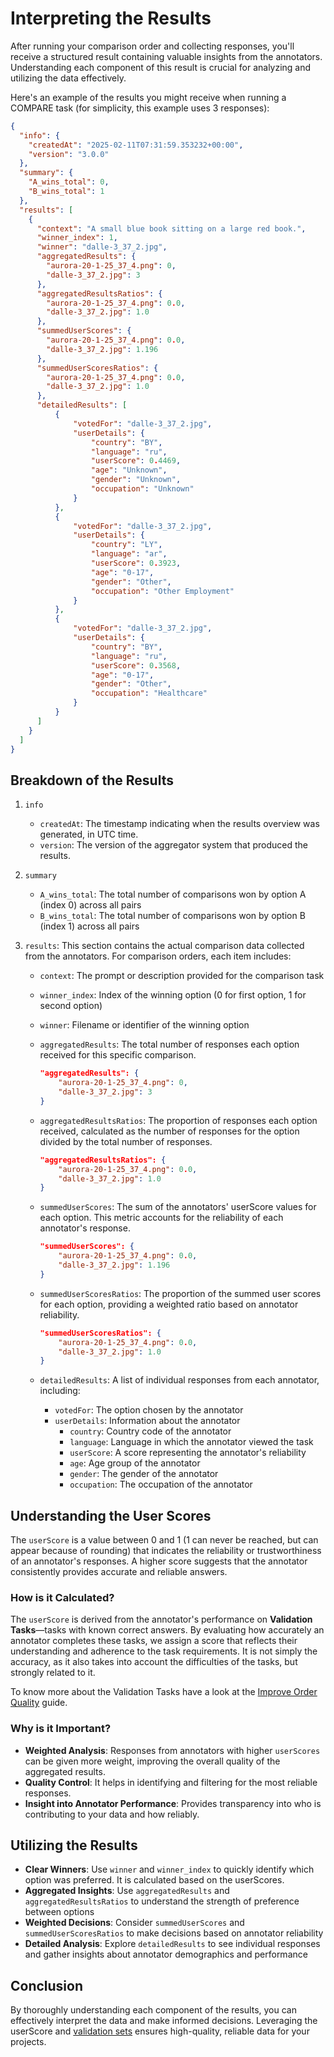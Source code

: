 # Interpreting the Results

After running your comparison order and collecting responses, you'll receive a structured result containing valuable insights from the annotators. Understanding each component of this result is crucial for analyzing and utilizing the data effectively.

Here's an example of the results you might receive when running a COMPARE task (for simplicity, this example uses 3 responses):

```json
{
  "info": {
    "createdAt": "2025-02-11T07:31:59.353232+00:00",
    "version": "3.0.0"
  },
  "summary": {
    "A_wins_total": 0,
    "B_wins_total": 1
  },
  "results": [
    {
      "context": "A small blue book sitting on a large red book.",
      "winner_index": 1,
      "winner": "dalle-3_37_2.jpg",
      "aggregatedResults": {
        "aurora-20-1-25_37_4.png": 0,
        "dalle-3_37_2.jpg": 3
      },
      "aggregatedResultsRatios": {
        "aurora-20-1-25_37_4.png": 0.0,
        "dalle-3_37_2.jpg": 1.0
      },
      "summedUserScores": {
        "aurora-20-1-25_37_4.png": 0.0,
        "dalle-3_37_2.jpg": 1.196
      },
      "summedUserScoresRatios": {
        "aurora-20-1-25_37_4.png": 0.0,
        "dalle-3_37_2.jpg": 1.0
      },
      "detailedResults": [
          {
              "votedFor": "dalle-3_37_2.jpg",
              "userDetails": {
                  "country": "BY",
                  "language": "ru",
                  "userScore": 0.4469,
                  "age": "Unknown",
                  "gender": "Unknown",
                  "occupation": "Unknown"
              }
          },
          {
              "votedFor": "dalle-3_37_2.jpg",
              "userDetails": {
                  "country": "LY",
                  "language": "ar",
                  "userScore": 0.3923,
                  "age": "0-17",
                  "gender": "Other",
                  "occupation": "Other Employment"
              }
          },
          {
              "votedFor": "dalle-3_37_2.jpg",
              "userDetails": {
                  "country": "BY",
                  "language": "ru",
                  "userScore": 0.3568,
                  "age": "0-17",
                  "gender": "Other",
                  "occupation": "Healthcare"
              }
          }
      ]
    }
  ]
}
```

## Breakdown of the Results

1. `info`
    - `createdAt`: The timestamp indicating when the results overview was generated, in UTC time.
    - `version`: The version of the aggregator system that produced the results.

2. `summary`
    - `A_wins_total`: The total number of comparisons won by option A (index 0) across all pairs
    - `B_wins_total`: The total number of comparisons won by option B (index 1) across all pairs

3. `results`: This section contains the actual comparison data collected from the annotators. For comparison orders, each item includes:

    - `context`: The prompt or description provided for the comparison task
    - `winner_index`: Index of the winning option (0 for first option, 1 for second option)
    - `winner`: Filename or identifier of the winning option
    
    - `aggregatedResults`: The total number of responses each option received for this specific comparison.
        ```json
        "aggregatedResults": {
            "aurora-20-1-25_37_4.png": 0,
            "dalle-3_37_2.jpg": 3
        }
        ```

    - `aggregatedResultsRatios`: The proportion of responses each option received, calculated as the number of responses for the option divided by the total number of responses.
        ```json
        "aggregatedResultsRatios": {
            "aurora-20-1-25_37_4.png": 0.0,
            "dalle-3_37_2.jpg": 1.0
        }
        ```

    - `summedUserScores`: The sum of the annotators' userScore values for each option. This metric accounts for the reliability of each annotator's response.
        ```json
        "summedUserScores": {
            "aurora-20-1-25_37_4.png": 0.0,
            "dalle-3_37_2.jpg": 1.196
        }
        ```

    - `summedUserScoresRatios`: The proportion of the summed user scores for each option, providing a weighted ratio based on annotator reliability.
        ```json
        "summedUserScoresRatios": {
            "aurora-20-1-25_37_4.png": 0.0,
            "dalle-3_37_2.jpg": 1.0
        }
        ```

    - `detailedResults`: A list of individual responses from each annotator, including:
        - `votedFor`: The option chosen by the annotator
        - `userDetails`: Information about the annotator
            - `country`: Country code of the annotator
            - `language`: Language in which the annotator viewed the task
            - `userScore`: A score representing the annotator's reliability
            - `age`: Age group of the annotator
            - `gender`: The gender of the annotator
            - `occupation`: The occupation of the annotator

## Understanding the User Scores

The `userScore` is a value between 0 and 1 (1 can never be reached, but can appear because of rounding) that indicates the reliability or trustworthiness of an annotator's responses. A higher score suggests that the annotator consistently provides accurate and reliable answers.

### How is it Calculated?

The `userScore` is derived from the annotator's performance on **Validation Tasks**—tasks with known correct answers. By evaluating how accurately an annotator completes these tasks, we assign a score that reflects their understanding and adherence to the task requirements. It is not simply the accuracy, as it also takes into account the difficulties of the tasks, but strongly related to it.

To know more about the Validation Tasks have a look at the [Improve Order Quality](improve_order_quality.md) guide.

### Why is it Important?

- **Weighted Analysis**: Responses from annotators with higher `userScores` can be given more weight, improving the overall quality of the aggregated results.
- **Quality Control**: It helps in identifying and filtering for the most reliable responses.
- **Insight into Annotator Performance**: Provides transparency into who is contributing to your data and how reliably.

## Utilizing the Results

- **Clear Winners**: Use `winner` and `winner_index` to quickly identify which option was preferred. It is calculated based on the userScores.
- **Aggregated Insights**: Use `aggregatedResults` and `aggregatedResultsRatios` to understand the strength of preference between options
- **Weighted Decisions**: Consider `summedUserScores` and `summedUserScoresRatios` to make decisions based on annotator reliability
- **Detailed Analysis**: Explore `detailedResults` to see individual responses and gather insights about annotator demographics and performance

## Conclusion

By thoroughly understanding each component of the results, you can effectively interpret the data and make informed decisions. Leveraging the userScore and [validation sets](improve_order_quality.md) ensures high-quality, reliable data for your projects.
